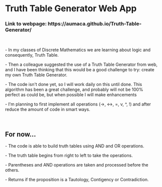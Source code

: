 <h1>Truth Table Generator Web App</h1>
<h3>Link to webpage: https://aumaca.github.io/Truth-Table-Generator/</h3>
<br>
<p> - In my classes of Discrete Mathematics we are learning about logic and consequently, Truth Table.</p>
<p> - Then a colleague suggested the use of a Truth Table Generator from web, and I have been thinking that this would be a good challenge to try: create my own Truth Table Generator.</p>
<p> -  The code isn't done yet, so I will work daily on this until done. This algorithm has been a great challenge, and probably will not be 100% perfect as could be, but when possible I will make enhancements</p>
<p> -  I'm planning to first implement all operations (->, <->, =, v, ^, !) and after reduce the amount of code in smart ways.</p>
<br>
<h2>For now...</h2>
<p> - The code is able to build truth tables using AND and OR operations.</p>
<p> - The truth table begins from right to left to take the operations.</p>
<p> - Parentheses and AND operations are taken and processed before the others.</p>
<p> - Returns if the proposition is a Tautology, Contigency or Contradiction.</p>